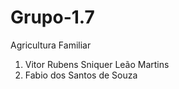 # Grupo-1.7
Agricultura Familiar

1. Vitor Rubens Sniquer Leão Martins
1. Fabio dos Santos de Souza
